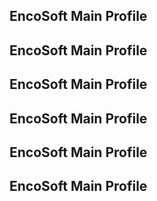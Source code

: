 ## EncoSoft Main Profile

## EncoSoft Main Profile

## EncoSoft Main Profile

## EncoSoft Main Profile

## EncoSoft Main Profile

## EncoSoft Main Profile
